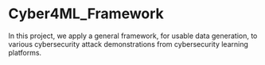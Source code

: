 # Cyber4ML_Framework
In this project, we apply a general framework, for usable data generation, to various cybersecurity attack demonstrations from cybersecurity learning platforms.
